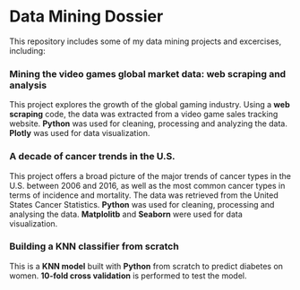 # Data Mining Dossier

This repository includes some of my data mining projects and excercises, including:

### Mining the video games global market data: web scraping and analysis
This project explores the growth of the global gaming industry. Using a **web scraping** code, the data was extracted from a video game sales tracking website.
**Python** was used for cleaning, processing and analyzing the data. **Plotly** was used for data visualization.

### A decade of cancer trends in the U.S.
This project offers a broad picture of the major trends of cancer types in the U.S. between 2006 and 2016, as well as the most common cancer types in terms of incidence and mortality. 
The data was retrieved from the United States Cancer Statistics. **Python** was used for cleaning, processing and analysing the data. **Matplolitb** and **Seaborn** were used for data visualization.

### Building a KNN classifier from scratch
This is a **KNN model** built with **Python** from scratch to predict diabetes on women. **10-fold cross validation** is performed to test the model. 
